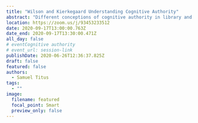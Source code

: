 ```yaml
---
title: "Wilson and Kierkegaard Understanding Cognitive Authority"
abstract: "Different conceptions of cognitive authority in library and information science (LIS) obscure best practice for functions of the profession, such as information literacy instruction, that derive from how authority is understood. Some of these conceptions, such as a normative conception of authority, are prominent but not grounded in theory. Accordingly, this paper examines the work of Wilson (1983) and Kierkegaard (1813-1855) in hopes of reminding the profession of its most rigorously articulated formulations of authority. A more critical understanding of this concept is necessary for practice that speaks to the reality of a context bifurcated by adherence to competing authorities."
location: https://zoom.us/j/93453233512
date: 2020-09-17T13:00:00.763Z
date_end: 2020-09-17T13:30:00.471Z
all_day: false
# eventCognitive authority
# event_url: session-link
publishDate: 2020-06-26T12:36:37.825Z
draft: false
featured: false
authors:
  - Samuel Titus
tags:
  - ""
image:
  filename: featured
  focal_point: Smart
  preview_only: false
---
```

